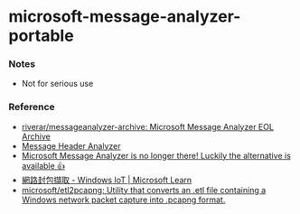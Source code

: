 microsoft-message-analyzer-portable
===================================
### Notes
- Not for serious use
### Reference
- [riverar/messageanalyzer-archive: Microsoft Message Analyzer EOL Archive](https://github.com/riverar/messageanalyzer-archive)
- [Message Header Analyzer](https://mha.azurewebsites.net/)
- [Microsoft Message Analyzer is no longer there! Luckily the alternative is available 👍](https://www.linkedin.com/pulse/microsoft-message-analyzer-longer-luckily-alternative-husam-hilal)
- [網路封包擷取 - Windows IoT | Microsoft Learn](https://learn.microsoft.com/zh-tw/previous-versions/windows/iot-core/manage-your-device/networkpacketcapture)
- [microsoft/etl2pcapng: Utility that converts an .etl file containing a Windows network packet capture into .pcapng format.](https://github.com/microsoft/etl2pcapng)
